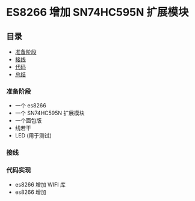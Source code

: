 # ES8266 增加 SN74HC595N 扩展模块

## 目录

- [准备阶段](#准备阶段)
- [接线](#接线)
- [代码](#代码)
- [总结](#总结)

### 准备阶段

- 一个 es8266
- 一个 SN74HC595N 扩展模块
- 一个面包版
- 线若干
- LED (用于测试)

### 接线

### 代码实现

- es8266 增加 WIFI 库
- es8266 增加
